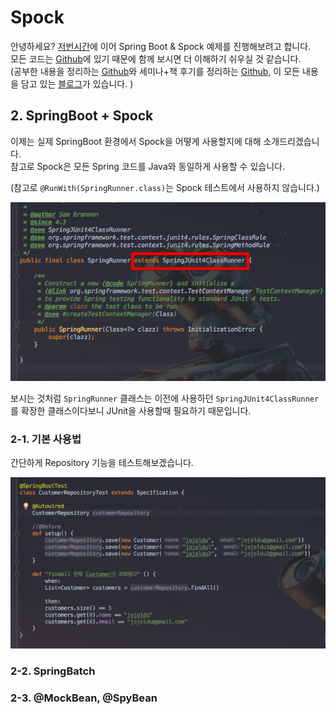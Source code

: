# Spock

안녕하세요? [저번시간](http://jojoldu.tistory.com/228)에 이어 Spring Boot & Spock 예제를 진행해보려고 합니다.  
모든 코드는 [Github](https://github.com/jojoldu/blog-code/tree/master/spring-boot-spock)에 있기 때문에 함께 보시면 더 이해하기 쉬우실 것 같습니다.  
(공부한 내용을 정리하는 [Github](https://github.com/jojoldu/blog-code)와 세미나+책 후기를 정리하는 [Github](https://github.com/jojoldu/review), 이 모든 내용을 담고 있는 [블로그](http://jojoldu.tistory.com/)가 있습니다. )<br/>

## 2. SpringBoot + Spock

이제는 실제 SpringBoot 환경에서 Spock을 어떻게 사용할지에 대해 소개드리겠습니다.  
참고로 Spock은 모든 Spring 코드를 Java와 동일하게 사용할 수 있습니다.  
  
(참고로 ```@RunWith(SpringRunner.class)```는 Spock 테스트에서 사용하지 않습니다.)  

![SpringRunner](./images/SpringRunner.png)

보시는 것처럼 ```SpringRunner``` 클래스는 이전에 사용하던 ```SpringJUnit4ClassRunner```를 확장한 클래스이다보니 JUnit을 사용할때 필요하기 때문입니다.  
  


### 2-1. 기본 사용법

간단하게 Repository 기능을 테스트해보겠습니다.  

![springboot_기본테스트](./images/springboot_기본테스트.png)


### 2-2. SpringBatch

### 2-3. @MockBean, @SpyBean